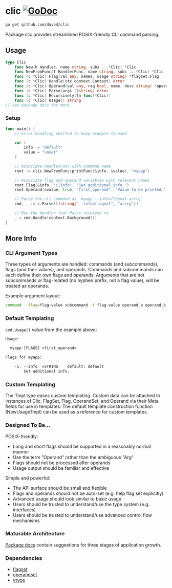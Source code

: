 # clic [![GoDoc](https://pkg.go.dev/badge/github.com/daved/clic.svg)](https://pkg.go.dev/github.com/daved/clic)

```sh
go get github.com/daved/clic
```

Package clic provides streamlined POSIX-friendly CLI command parsing.

## Usage

```go
type Clic
    func New(h Handler, name string, subs ...*Clic) *Clic
    func NewFromFunc(f HandlerFunc, name string, subs ...*Clic) *Clic
    func (c *Clic) Flag(val any, names, usage string) *flagset.Flag
    func (c *Clic) Handle(ctx context.Context) error
    func (c *Clic) Operand(val any, req bool, name, desc string) *operandset.Operand
    func (c *Clic) Parse(args []string) error
    func (c *Clic) Recursively(fn func(*Clic))
    func (c *Clic) Usage() string
// see package docs for more
```

### Setup

```go
func main() {
    // error handling omitted to keep example focused

    var (
        info  = "default"
        value = "unset"
    )

    // Associate HandlerFunc with command name
    root := clic.NewFromFunc(printFunc(&info, &value), "myapp")

    // Associate flag and operand variables with relevant names
    root.Flag(&info, "i|info", "Set additional info.")
    root.Operand(&value, true, "first_operand", "Value to be printed.")

    // Parse the cli command as `myapp --info=flagval arrrg`
    cmd, _ := c.Parse([]string{"--info=flagval", "arrrg"})

    // Run the handler that Parse resolved to
    _ = cmd.Handle(context.Background())
}
```

## More Info

### CLI Argument Types

Three types of arguments are handled: commands (and subcommands), flags (and their values), and
operands. Commands and subcommands can each define their own flags and operands. Arguments that are
not subcommands or flag-related (no hyphen prefix, not a flag value), will be treated as operands.

Example argument layout:

```sh
command --flag=flag-value subcommand -f flag-value operand_a operand_b
```

### Default Templating

`cmd.Usage()` value from the example above:

```txt
Usage:

  myapp [FLAGS] <first_operand>

Flags for myapp:

    -i, --info  =STRING    default: default
        Set additional info.
```

### Custom Templating

The Tmpl type eases custom templating. Custom data can be attached to instances of Clic, FlagSet,
Flag, OperandSet, and Operand via their Meta fields for use in templates. The default template
construction function (NewUsageTmpl) can be used as a reference for custom templates.

### Designed To Be...

POSIX-friendly:

- Long and short flags should be supported in a reasonably normal manner
- Use the term "Operand" rather than the ambiguous "Arg"
- Flags should not be processed after operands
- Usage output should be familiar and effective

Simple and powerful:

- The API surface should be small and flexible
- Flags and operands should not be auto-set (e.g. help flag set explicitly)
- Advanced usage should look similar to basic usage
- Users should be trusted to understand/use the type system (e.g. interfaces)
- Users should be trusted to understand/use advanced control flow mechanisms

### Maturable Architecture

[Package docs](https://pkg.go.dev/github.com/daved/clic) contain suggestions for three stages of
application growth.

### Dependencies

- [flagset](https://github.com/daved/flagset)
- [operandset](https://github.com/daved/operandset)
- [vtype](https://github.com/daved/vtype)
